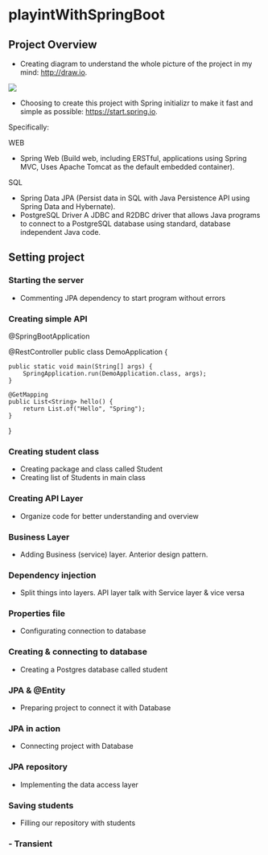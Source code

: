 # playintWithSpringBoot

## Project Overview

- Creating diagram to understand the whole picture of the project in my mind: http://draw.io.

<img src="https://user-images.githubusercontent.com/70283310/149668911-ecf5eeef-c3a8-4805-b61e-53ec906a1d1e.png">

- Choosing to create this project with Spring initializr to make it fast and simple as possible: https://start.spring.io.

Specifically:

WEB
- Spring Web (Build web, including ERSTful, applications using Spring MVC, Uses Apache Tomcat as the default embedded container).

SQL
- Spring Data JPA (Persist data in SQL with Java Persistence API using Spring Data and Hybernate).
- PostgreSQL Driver
A JDBC and R2DBC driver that allows Java programs to connect to a PostgreSQL database using standard, database independent Java code.

## Setting project

### Starting the server

- Commenting JPA dependency to start program without errors
<!--		<dependency>-->
<!--			<groupId>org.springframework.boot</groupId>-->
<!--			<artifactId>spring-boot-starter-data-jpa</artifactId>-->
<!--		</dependency>-->

### Creating simple API

@SpringBootApplication

@RestController
public class DemoApplication {

	public static void main(String[] args) {
		SpringApplication.run(DemoApplication.class, args);
	}

	@GetMapping
	public List<String> hello() {
		return List.of("Hello", "Spring");
	}
}

### Creating student class

- Creating package and class called Student
- Creating list of Students in main class

### Creating API Layer

- Organize code for better understanding and overview

### Business Layer

- Adding Business (service) layer. Anterior design pattern.

### Dependency injection

- Split things into layers. API layer talk with Service layer & vice versa

### Properties file

- Configurating connection to database

### Creating & connecting to database

- Creating a Postgres database called student

### JPA & @Entity

- Preparing project to connect it with Database

### JPA in action

- Connecting project with Database

### JPA repository

- Implementing the data access layer

### Saving students

- Filling our repository with students

### - Transient



